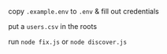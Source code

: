 copy `.example.env` to `.env` & fill out credentials

put a `users.csv` in the roots

run `node fix.js` or `node discover.js`
